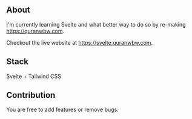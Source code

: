 ## About

I'm currently learning Svelte and what better way to do so by re-making https://quranwbw.com.

Checkout the live website at https://svelte.quranwbw.com.

## Stack

Svelte + Tailwind CSS

## Contribution

You are free to add features or remove bugs.
